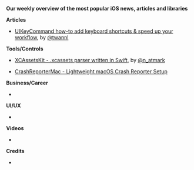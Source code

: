 **Our weekly overview of the most popular iOS news, articles and libraries**


**Articles**

* [UIKeyCommand how-to add keyboard shortcuts & speed up your workflow](https://www.avanderlee.com/swift/uikeycommand-keyboard-shortcuts), by [@twannl](https://twitter.com/twannl)

**Tools/Controls**

* [XCAssetsKit - .xcassets parser written in Swift](https://github.com/natmark/XCAssetsKit), by [@n_atmark](https://twitter.com/n_atmark)

* [CrashReporterMac - Lightweight macOS Crash Reporter Setup](https://github.com/CleanCocoa/CrashReporter)

**Business/Career**

* 

**UI/UX**

* 

**Videos**

* 

**Credits**

* 
